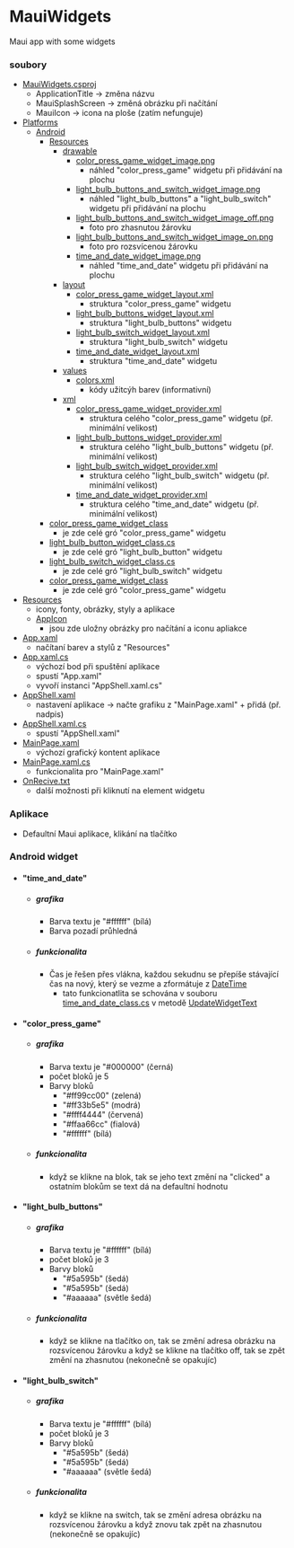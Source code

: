 # MauiWidgets
 Maui app with some widgets
### soubory
- [MauiWidgets.csproj](MauiWidgets.csproj)
   - ApplicationTitle -> změna názvu
   - MauiSplashScreen -> změná obrázku při načítání
   - MauiIcon -> icona na ploše (zatím nefunguje)
- [Platforms](Platforms/)
   - [Android](Platforms/Android/)
      - [Resources](Platforms/Android/Resources/)
         - [drawable](Platforms/Android/Resources/drawable/)
            - [color_press_game_widget_image.png](Platforms/Android/Resources/drawable/color_press_game_widget_image.png)
               - náhled "color_press_game" widgetu při přidávání na plochu
            - [light_bulb_buttons_and_switch_widget_image.png](Platforms/Android/Resources/drawable/light_bulb_buttons_and_switch_widget_image.png)
               - náhled "light_bulb_buttons" a "light_bulb_switch" widgetu při přidávání na plochu
            - [light_bulb_buttons_and_switch_widget_image_off.png](Platforms/Android/Resources/drawable/light_bulb_buttons_and_switch_widget_image_off.png)
               - foto pro zhasnutou žárovku
            - [light_bulb_buttons_and_switch_widget_image_on.png](Platforms/Android/Resources/drawable/light_bulb_buttons_and_switch_widget_image_on.png)
               - foto pro rozsvícenou žárovku
            - [time_and_date_widget_image.png](Platforms/Android/Resources/drawable/time_and_date_widget_image.png)
               - náhled "time_and_date" widgetu při přidávání na plochu
         - [layout](Platforms/Android/Resources/layout)
            - [color_press_game_widget_layout.xml](Platforms/Android/Resources/layout/color_press_game_widget_layout.xml)
               - struktura "color_press_game" widgetu
            - [light_bulb_buttons_widget_layout.xml](Platforms/Android/Resources/layout/light_bulb_buttons_widget_layout.xml)
               - struktura "light_bulb_buttons" widgetu
            - [light_bulb_switch_widget_layout.xml](Platforms/Android/Resources/layout/light_bulb_switch_widget_layout.xml)
               - struktura "light_bulb_switch" widgetu
            - [time_and_date_widget_layout.xml](Platforms/Android/Resources/layout/time_and_date_widget_layout.xml)
               - struktura "time_and_date" widgetu
         - [values](Platforms/Android/Resources/values)
            - [colors.xml](Platforms/Android/Resources/values/colors.xml)
               - kódy užitcýh barev (informativní)
         - [xml](Platforms/Android/Resources/xml)
            - [color_press_game_widget_provider.xml](Platforms/Android/Resources/xml/color_press_game_widget_provider.xml)
               - struktura celého "color_press_game" widgetu (př. minimální velikost)
            - [light_bulb_buttons_widget_provider.xml](Platforms/Android/Resources/xml/light_bulb_buttons_widget_provider.xml)
               - struktura celého "light_bulb_buttons" widgetu (př. minimální velikost)
            - [light_bulb_switch_widget_provider.xml](Platforms/Android/Resources/xml/light_bulb_switch_widget_provider.xml)
               - struktura celého "light_bulb_switch" widgetu (př. minimální velikost)
            - [time_and_date_widget_provider.xml](Platforms/Android/Resources/xml/time_and_date_widget_provider.xml)
               - struktura celého "time_and_date" widgetu (př. minimální velikost)
      - [color_press_game_widget_class](Platforms/Android/color_press_game_widget_class.cs)
         - je zde celé gró "color_press_game" widgetu
      - [light_bulb_button_widget_class.cs](Platforms/Android/light_bulb_button_widget_class.cs)
         - je zde celé gró "light_bulb_button" widgetu
      - [light_bulb_switch_widget_class.cs](Platforms/Android/light_bulb_switch_widget_class.cs)
         - je zde celé gró "light_bulb_switch" widgetu
      - [color_press_game_widget_class](Platforms/Android/color_press_game_widget_class.cs)
         - je zde celé gró "color_press_game" widgetu
- [Resources](Resources/)
   - icony, fonty, obrázky, styly a aplikace
   - [AppIcon](Resources/AppIcon)
      - jsou zde uložny obrázky pro načítání a iconu apliakce
- [App.xaml](App.xaml)
   - načítaní barev a stylů z "Resources"
- [App.xaml.cs](App.xaml.cs)
   - výchozí bod při spuštění aplikace
   - spustí "App.xaml"
   - vyvoří instanci "AppShell.xaml.cs"
- [AppShell.xaml](AppShell.xaml)
   - nastavení aplikace -> načte grafiku z "MainPage.xaml" + přidá (př. nadpis)
- [AppShell.xaml.cs](AppShell.xaml.cs)
   - spustí "AppShell.xaml"
- [MainPage.xaml](MainPage.xaml)
   - výchozí grafický kontent aplikace
- [MainPage.xaml.cs](MainPage.xaml.cs)
   - funkcionalita pro "MainPage.xaml"
- [OnRecive.txt](OnRecive.txt)
   - další možnosti při kliknutí na element widgetu

### Aplikace
- Defaultní Maui aplikace, klikání na tlačítko

### Android widget
- #### "time_and_date"
  - ##### grafika
    - Barva textu je "#ffffff" (bílá)
    - Barva pozadí průhledná

  - ##### funkcionalita
    - Čas je řešen přes vlákna, každou sekudnu se přepíše stávající čas na nový, který se vezme a zformátuje z [DateTime][DATE]
      - tato funkcionatlita se schována v souboru [time_and_date_class.cs](Platforms/Android/time_and_date_class.cs) v metodě [UpdateWidgetText](Platforms/Android/time_and_date_class.cs#L57)

- #### "color_press_game"
  - ##### grafika
    - Barva textu je "#000000" (černá)
    - počet bloků je 5
    - Barvy bloků
      - "#ff99cc00" (zelená)
      - "#ff33b5e5" (modrá)
      - "#ffff4444" (červená)
      - "#ffaa66cc" (fialová)
      - "#ffffff" (bílá)

  - ##### funkcionalita
    - když se klikne na blok, tak se jeho text změní na "clicked" a ostatním blokům se text dá na defaultní hodnotu
      
- #### "light_bulb_buttons"
  - ##### grafika
    - Barva textu je "#ffffff" (bílá)
    - počet bloků je 3
    - Barvy bloků
      - "#5a595b" (šedá)
      - "#5a595b" (šedá)
      - "#aaaaaa" (světle šedá)

  - ##### funkcionalita
    - když se klikne na tlačítko on, tak se změní adresa obrázku na rozsvícenou žárovku a když se klikne na tlačítko off, tak se zpět změní na zhasnutou (nekonečně se opakujíc)

- #### "light_bulb_switch"
  - ##### grafika
    - Barva textu je "#ffffff" (bílá)
    - počet bloků je 3
    - Barvy bloků
      - "#5a595b" (šedá)
      - "#5a595b" (šedá)
      - "#aaaaaa" (světle šedá)

  - ##### funkcionalita
    - když se klikne na switch, tak se změní adresa obrázku na rozsvícenou žárovku a když znovu tak zpět na zhasnutou (nekonečně se opakujíc)


   [DATE]: <https://learn.microsoft.com/cs-cz/dotnet/api/system.datetime?view=net-7.0>
